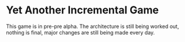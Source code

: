 # Yet Another Incremental Game
This game is in pre-pre alpha.  The architecture is still being worked out, nothing is final, major changes are still being made every day.
